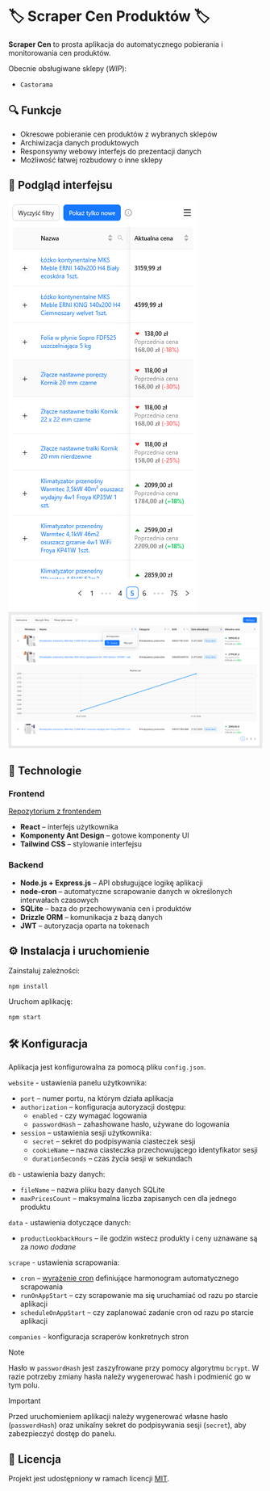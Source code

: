 # 🏷️ Scraper Cen Produktów 🏷️

**Scraper Cen** to prosta aplikacja do automatycznego pobierania i monitorowania cen produktów.

Obecnie obsługiwane sklepy (_WIP_):

-   `Castorama`

## 🔍 Funkcje

-   Okresowe pobieranie cen produktów z wybranych sklepów
-   Archiwizacja danych produktowych
-   Responsywny webowy interfejs do prezentacji danych
-   Możliwość łatwej rozbudowy o inne sklepy

## 📸 Podgląd interfejsu

![Wersja mobilna](example/mobile.png)
![Wersja desktop](example/desktop.png)

## 🚀 Technologie

### Frontend

[Repozytorium z frontendem](https://github.com/filip-stepien/scraper-cen-frontend)

-   **React** – interfejs użytkownika
-   **Komponenty Ant Design** – gotowe komponenty UI
-   **Tailwind CSS** – stylowanie interfejsu

### Backend

-   **Node.js + Express.js** – API obsługujące logikę aplikacji
-   **node-cron** – automatyczne scrapowanie danych w określonych interwałach czasowych
-   **SQLite** – baza do przechowywania cen i produktów
-   **Drizzle ORM** – komunikacja z bazą danych
-   **JWT** – autoryzacja oparta na tokenach

## ⚙️ Instalacja i uruchomienie

Zainstaluj zależności:

```bash
npm install
```

Uruchom aplikację:

```bash
npm start
```

## 🛠️ Konfiguracja

Aplikacja jest konfigurowalna za pomocą pliku `config.json`.

`website` - ustawienia panelu użytkownika:

-   `port` – numer portu, na którym działa aplikacja
-   `authorization` – konfiguracja autoryzacji dostępu:
    -   `enabled` - czy wymagać logowania
    -   `passwordHash` – zahashowane hasło, używane do logowania
-   `session` – ustawienia sesji użytkownika:
    -   `secret` – sekret do podpisywania ciasteczek sesji
    -   `cookieName` – nazwa ciasteczka przechowującego identyfikator sesji
    -   `durationSeconds` – czas życia sesji w sekundach

`db` - ustawienia bazy danych:

-   `fileName` – nazwa pliku bazy danych SQLite
-   `maxPricesCount` – maksymalna liczba zapisanych cen dla jednego produktu

`data` - ustawienia dotyczące danych:

-   `productLookbackHours` – ile godzin wstecz produkty i ceny uznawane są za _nowo dodane_

`scrape` - ustawienia scrapowania:

-   `cron` – [wyrażenie cron](https://en.wikipedia.org/wiki/Cron) definiujące harmonogram automatycznego scrapowania
-   `runOnAppStart` – czy scrapowanie ma się uruchamiać od razu po starcie aplikacji
-   `scheduleOnAppStart` – czy zaplanować zadanie cron od razu po starcie aplikacji

`companies` - konfiguracja scraperów konkretnych stron

> [!NOTE]  
> Hasło w `passwordHash` jest zaszyfrowane przy pomocy algorytmu `bcrypt`. W razie potrzeby zmiany hasła należy wygenerować hash i podmienić go w tym polu.

> [!IMPORTANT]
> Przed uruchomieniem aplikacji należy wygenerować własne hasło (`passwordHash`) oraz unikalny sekret do podpisywania sesji (`secret`), aby zabezpieczyć dostęp do panelu.

## 📄 Licencja

Projekt jest udostępniony w ramach licencji [MIT](https://pl.wikipedia.org/wiki/Licencja_MIT).
